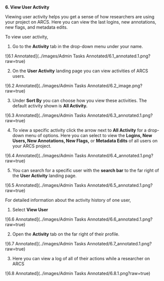 **6. View User Activity**

Viewing user activity helps you get a sense of how researchers are using your project on ARCS. Here you can view the last logins, new annotations, new flags, and metadata edits.

To view user activity,

1. Go to the **Activity** tab in the drop-down menu under your name.

![6.1 Annotated](../images/Admin Tasks Annotated/6.1_annotated.1.png?raw=true)

2. On the **User Activity** landing page you can view activities of ARCS users.

![6.2 Annotated](../images/Admin Tasks Annotated/6.2_image.png?raw=true)

3. Under **Sort By** you can choose how you view these activities. The default activity shown is **All Activity.**

![6.3 Annotated](../images/Admin Tasks Annotated/6.3_annotated.1.png?raw=true)

4. To view a specific activity click the arrow next to **All Activity** for a drop-down menu of options. Here you can select to view the **Logins, New Users, New Annotations, New Flags,** or **Metadata Edits** of all users on your ARCS project.

![6.4 Annotated](../images/Admin Tasks Annotated/6.4_annotated.1.png?raw=true)

5.  You can search for a specific user with the **search bar** to the far right of the **User Activity** landing page.

![6.5 Annotated](../images/Admin Tasks Annotated/6.5_annotated.1.png?raw=true)

For detailed information about the activity history of one user,

1. Select **View User**

![6.6 Annotated](../images/Admin Tasks Annotated/6.6_annotated.1.png?raw=true)

2. Open the **Activity** tab on the far right of their profile.

![6.7 Annotated](../images/Admin Tasks Annotated/6.7_annotated.1.png?raw=true)

3. Here you can view a log of all of their actions while a researcher on ARCS

![6.8 Annotated](../images/Admin Tasks Annotated/6.8.1.png?raw=true)
